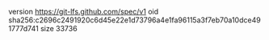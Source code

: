 version https://git-lfs.github.com/spec/v1
oid sha256:c2696c2491920c6d45e22e1d73796a4e1fa96115a3f7eb70a10dce491777d741
size 33736
